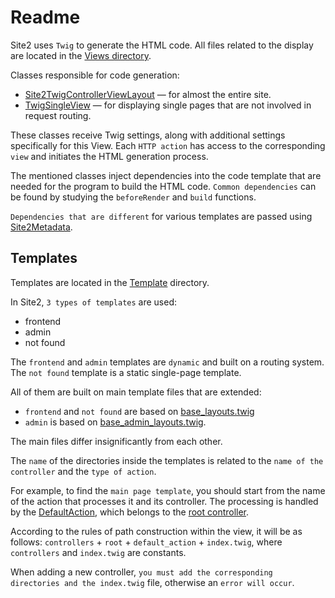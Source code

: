 # Readme

Site2 uses `Twig` to generate the HTML code. All files related to the display are located in the [Views directory](./../../app/code/Infrastructure/Http/Views/).

Classes responsible for code generation:

- [Site2TwigControllerViewLayout](./../../app/code/Infrastructure/Http/Views/Html/Site2TwigControllerViewLayout.php) — for almost the entire site.
- [TwigSingleView](./../../app/code/Infrastructure/Http/Views/Html/TwigSingleView.php) — for displaying single pages that are not involved in request routing.

These classes receive Twig settings, along with additional settings specifically for this View.
Each `HTTP action` has access to the corresponding `view` and initiates the HTML generation process.

The mentioned classes inject dependencies into the code template that are needed for the program to build the HTML code. `Common dependencies` can be found by studying the `beforeRender` and `build` functions.

`Dependencies that are different` for various templates are passed using [Site2Metadata](./../../app/code/Infrastructure/Http/Views/Html/Site2Metadata.php).

## Templates

Templates are located in the [Template](./../../app/code/Infrastructure/Http/Views/Html/Templates) directory.

In Site2, `3 types of templates` are used:

- frontend
- admin
- not found

The `frontend` and `admin` templates are `dynamic` and built on a routing system. The `not found` template is a static single-page template.

All of them are built on main template files that are extended:

- `frontend` and `not found` are based on [base_layouts.twig](app/code/Infrastructure/Http/Views/Html/Templates/base_layouts.twig)
- `admin` is based on [base_admin_layouts.twig](app/code/Infrastructure/Http/Views/Html/Templates/base_admin_layouts.twig).

The main files differ insignificantly from each other.

The `name` of the directories inside the templates is related to the `name of the controller` and the `type of action`.

For example, to find the `main page template`, you should start from the name of the action that processes it and its controller. The processing is handled by the [DefaultAction](./../../app/code/Infrastructure/Http/Actions/GET/Root/DefaultAction.php), which belongs to the [root controller](./../../app/bootstrap/http/actionsList/get.php).

According to the rules of path construction within the view, it will be as follows: `controllers` + `root` + `default_action` + `index.twig`, where `controllers` and `index.twig` are constants.

When adding a new controller, `you must add the corresponding directories and the index.twig` file, otherwise an `error will occur`.
